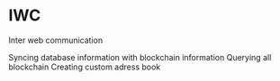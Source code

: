 # IWC
Inter web communication 

Syncing database information with blockchain information
Querying all blockchain
Creating custom adress book  
